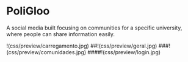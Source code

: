 # PoliGloo
A social media built focusing on communities for a specific university, where people can share information easily.

!(css/preview/carregamento.jpg)
##!(css/preview/geral.jpg)
###!(css/preview/comunidades.jpg)
####!(css/preview/login.jpg)
